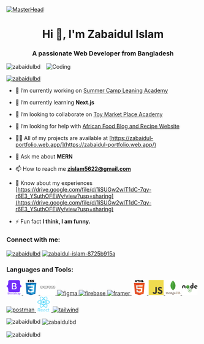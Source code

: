[![MasterHead](https://i.ibb.co/zHQyFk4/banner-6.png)](https://rishavchanda.io)
<h1 align="center">Hi 👋, I'm Zabaidul Islam</h1>
<h3 align="center">A passionate Web Developer from Bangladesh</h3>
<img align="right" alt="Coding" width="400" src="https://camo.githubusercontent.com/e20822b4282c07ffd010cd05f855a6561d3b62358ca9e607e4901288dd748fcb/68747470733a2f2f63646e2e6472696262626c652e636f6d2f75736572732f323133313939332f73637265656e73686f74732f343934383733362f74686f75676874776f726b732d6769665f6472696262626c652e676966">

<p align="left"> <img src="https://komarev.com/ghpvc/?username=zabaidulbd&label=Profile%20views&color=0e75b6&style=flat" alt="zabaidulbd" /> </p>

<p align="left"> <a href="https://twitter.com/zabaidulbd" target="blank"><img src="https://img.shields.io/twitter/follow/zabaidulbd?logo=twitter&style=for-the-badge" alt="zabaidulbd" /></a> </p>

- 🔭 I’m currently working on [Summer Camp Leaning Academy](https://assignment-twelve-client-side.web.app/)

- 🌱 I’m currently learning **Next.js**

- 👯 I’m looking to collaborate on [Toy Market Place Academy](https://assignment-eleven-44711.web.app/)

- 🤝 I’m looking for help with [African Food Blog and Recipe Website](https://assignment-ten-client-side.web.app/)

- 👨‍💻 All of my projects are available at [https://zabaidul-portfolio.web.app/](https://zabaidul-portfolio.web.app/)

- 💬 Ask me about **MERN**

- 📫 How to reach me **zislam5622@gmail.com**

- 📄 Know about my experiences [https://drive.google.com/file/d/1iSUGw2wlT1dC-7qy-r6E3_YSuthOFEWy/view?usp=sharing](https://drive.google.com/file/d/1iSUGw2wlT1dC-7qy-r6E3_YSuthOFEWy/view?usp=sharing)

- ⚡ Fun fact **I think, I am funny.**

<h3 align="left">Connect with me:</h3>
<p align="left">
<a href="https://twitter.com/zabaidulbd" target="blank"><img align="center" src="https://raw.githubusercontent.com/rahuldkjain/github-profile-readme-generator/master/src/images/icons/Social/twitter.svg" alt="zabaidulbd" height="30" width="40" /></a>
<a href="https://linkedin.com/in/zabaidul-islam-8725b915a" target="blank"><img align="center" src="https://raw.githubusercontent.com/rahuldkjain/github-profile-readme-generator/master/src/images/icons/Social/linked-in-alt.svg" alt="zabaidul-islam-8725b915a" height="30" width="40" /></a>
</p>

<h3 align="left">Languages and Tools:</h3>
<p align="left"> <a href="https://getbootstrap.com" target="_blank" rel="noreferrer"> <img src="https://raw.githubusercontent.com/devicons/devicon/master/icons/bootstrap/bootstrap-plain-wordmark.svg" alt="bootstrap" width="40" height="40"/> </a> <a href="https://www.w3schools.com/css/" target="_blank" rel="noreferrer"> <img src="https://raw.githubusercontent.com/devicons/devicon/master/icons/css3/css3-original-wordmark.svg" alt="css3" width="40" height="40"/> </a> <a href="https://expressjs.com" target="_blank" rel="noreferrer"> <img src="https://raw.githubusercontent.com/devicons/devicon/master/icons/express/express-original-wordmark.svg" alt="express" width="40" height="40"/> </a> <a href="https://www.figma.com/" target="_blank" rel="noreferrer"> <img src="https://www.vectorlogo.zone/logos/figma/figma-icon.svg" alt="figma" width="40" height="40"/> </a> <a href="https://firebase.google.com/" target="_blank" rel="noreferrer"> <img src="https://www.vectorlogo.zone/logos/firebase/firebase-icon.svg" alt="firebase" width="40" height="40"/> </a> <a href="https://www.framer.com/" target="_blank" rel="noreferrer"> <img src="https://www.vectorlogo.zone/logos/framer/framer-icon.svg" alt="framer" width="40" height="40"/> </a> <a href="https://www.w3.org/html/" target="_blank" rel="noreferrer"> <img src="https://raw.githubusercontent.com/devicons/devicon/master/icons/html5/html5-original-wordmark.svg" alt="html5" width="40" height="40"/> </a> <a href="https://developer.mozilla.org/en-US/docs/Web/JavaScript" target="_blank" rel="noreferrer"> <img src="https://raw.githubusercontent.com/devicons/devicon/master/icons/javascript/javascript-original.svg" alt="javascript" width="40" height="40"/> </a> <a href="https://www.mongodb.com/" target="_blank" rel="noreferrer"> <img src="https://raw.githubusercontent.com/devicons/devicon/master/icons/mongodb/mongodb-original-wordmark.svg" alt="mongodb" width="40" height="40"/> </a> <a href="https://nodejs.org" target="_blank" rel="noreferrer"> <img src="https://raw.githubusercontent.com/devicons/devicon/master/icons/nodejs/nodejs-original-wordmark.svg" alt="nodejs" width="40" height="40"/> </a> <a href="https://postman.com" target="_blank" rel="noreferrer"> <img src="https://www.vectorlogo.zone/logos/getpostman/getpostman-icon.svg" alt="postman" width="40" height="40"/> </a> <a href="https://reactjs.org/" target="_blank" rel="noreferrer"> <img src="https://raw.githubusercontent.com/devicons/devicon/master/icons/react/react-original-wordmark.svg" alt="react" width="40" height="40"/> </a> <a href="https://tailwindcss.com/" target="_blank" rel="noreferrer"> <img src="https://www.vectorlogo.zone/logos/tailwindcss/tailwindcss-icon.svg" alt="tailwind" width="40" height="40"/> </a> </p>

<p><img align="left" src="https://github-readme-stats.vercel.app/api/top-langs?username=zabaidulbd&show_icons=true&locale=en&layout=compact" alt="zabaidulbd" /></p>

<p>&nbsp;<img align="center" src="https://github-readme-stats.vercel.app/api?username=zabaidulbd&show_icons=true&locale=en" alt="zabaidulbd" /></p>

<p><img align="center" src="https://github-readme-streak-stats.herokuapp.com/?user=zabaidulbd&" alt="zabaidulbd" /></p>
